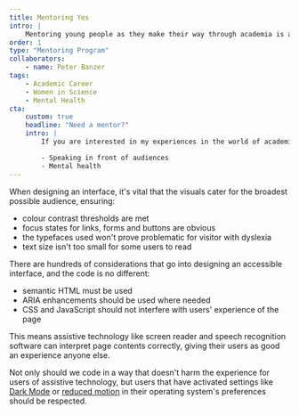 ```yaml
---
title: Mentoring Yes
intro: |
    Mentoring young people as they make their way through academia is a privilege.
order: 1
type: "Mentoring Program"
collaborators:
    - name: Peter Banzer
tags:
    - Academic Career
    - Women in Science
    - Mental Health
cta:
    custom: true
    headline: "Need a mentor?"
    intro: |
        If you are interested in my experiences in the world of academia, that's great! Let's talk about:

        - Speaking in front of audiences
        - Mental health
---
```


When designing an interface, it's vital that the visuals cater for the broadest possible audience, ensuring:

- colour contrast thresholds are met
- focus states for links, forms and buttons are obvious
- the typefaces used won't prove problematic for visitor with dyslexia
- text size isn't too small for some users to read

There are hundreds of considerations that go into designing an accessible interface, and the code is no different:

- semantic HTML must be used
- ARIA enhancements should be used where needed
- CSS and JavaScript should not interfere with users' experience of the page

This means assistive technology like screen reader and speech recognition software can interpret page contents correctly, giving their users as good an experience anyone else.

Not only should we code in a way that doesn't harm the experience for users of assistive technology, but users that have activated settings like [Dark Mode](/blog/dark-mode-websites-on-macos-mojave) or [reduced motion](/blog/reducing-motion) in their operating system's preferences should be respected.
